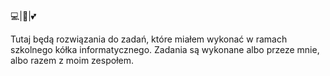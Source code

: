 💻|🐍|💕

Tutaj będą rozwiązania do zadań, które miałem wykonać w ramach szkolnego kółka informatycznego. Zadania są wykonane albo przeze mnie, albo razem z moim zespołem.
